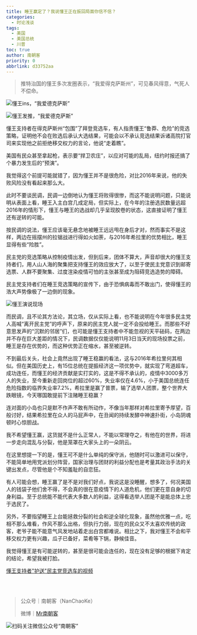 ```yaml
---
title: 睡王赢定了？我说懂王正在扳回局面你信不信？
categories:
  - 时论浅谈
tags:
  - 美国
  - 美国总统
  - 川普
toc: true
author: 南朝客
priority: 0
abbrlink: d33752aa
---
```


> 推特治国的懂王多次发圈表示，“我爱得克萨斯州”，可见春风得意，气死人不偿命。

<!-- more -->

![懂王ins，“我爱德克萨斯”](http://write.godread.cn/shuiwangyingding/chuanpuins.jpg)

![懂王发推，“我爱德克萨斯”](http://write.godread.cn/shuiwangyingding/chuanpufatui.jpg)

懂王支持者在得克萨斯州“包围”了拜登竞选车，有人指责懂王“鲁莽、危险”的竞选策略，证明他不会在败选后承认大选结果，可能会以不承认竞选结果诉诸高院打官司来实现他之前拒绝移交权力的言论，他说“走着瞧”。



美国有民众甚至拿起枪，表示要“捍卫农庄”，以应对可能的乱局，纽约时报还搞了个暴力发生后的“预演”。



我觉得这个前提可能就错了，因为懂王并不是很危险，对比2016年来说，他的失败风险没有看起来那么大。



此时不要谈民调，民调一边倒地认为懂王将败得很惨，而这不能说明问题，只能说明从表面上看，睡王入主白宫几成定局，但实际上，在今年的注册选民数量远超2016年的情形下，懂王与睡王的选战却几乎呈现胶卷的状态，这直接证明了懂王还有逆转的可能。



按民调的说法，懂王应该毫无悬念地被睡王远远甩在身后才对，然而事实不是这样，两边在摇摆州的拉锯战进行得如火如荼，与2016年希拉里的优势相比，睡王显得有些“险胜”。



民主党的竞选策略从控制疫情出发，但到后来，团体不算大，声音却很大的懂王支持者们，用人山人海的聚集把支持懂王的效应放大了，以至于使民主党意识到邮寄选票、人群不要聚集、过度渲染疫情可怕的主张甚至成为阻碍竞选造势的障碍。



民主党支持者们在睡王竞选策略的宣传下，由于恐惧病毒而不敢出门，使得懂王的浩大声势像极了一边倒的现象。



![懂王演说现场](http://write.godread.cn/shuiwangyingding/chuanpuyanshuo.jpg)



而民调，且不论其方法论，其立场，仅从实际上看，也不能说明在今年很多民主党人高喊“离开民主党”的呼声下，原来的民主党人就一定不会投给睡王。而那些不好意思发声的“沉默的邻居”们，也可能是懂王支持者中不能忽视的天平砝码，在两边并不存在巨大差距的情况下，民调数据仅仅能说明11月3日当天的现场投票之前，睡王是存在优势的，而这种优势正在缩水，甚至被逆转。



不到最后关头，社会上竟然出现了睡王稳赢的看法，这与2016年希拉里何其相似。但在美国历史上，有15位总统在提振经济这一项优势中，就实现了弯道超车，成功连任，而懂王的经济贡献是实打实的，这是不得不承认的，疫情中3000多万人的失业，至今重新走回岗位的超过60%，失业率仅在4.6%，小于美国总统连任危险指数的临界失业率7.2%，希拉里是赢了普票，输了选举人团票，整个世界大跌眼镜，今天哪国敢提前下注赌睡王稳赢？



连对面的小岛也只是默不作声不敢有所动作，不像当年那样对希拉里寄予厚望，百般讨好，结果希拉里在众人的马屁声中，在丑闻的持续发酵中神速扑街，小岛阴魂顿时心惊胆战。



我不希望懂王赢，这货就不是什么正常人，不能以常理夺之，有他在的世界，将进一步走向混乱与分裂，他是笼罩在大家头上的一朵阴云。



在这里想提一下的是，懂王可不是什么单纯的保守派，他随时可以激进可以保守，不能简单地用党派划分阵营，国家治理与团财的利益分配也是考量其政治手法的关键出发点，尽管他是个不知羞耻的自恋狂。



有人可能会想，睡王赢了是不是对我们好点，我说这是没睡醒，想多了，何况美国人的钱袋子他们舍不得，不会真的很在意疫情下的人道危机，他们更在意自身的切身利益。至于总统能不能代表大多数人的利益，这得看选举人团是不是能总体上忠于选民了。



另外，不要指望睡王上台能拯救分裂的社会和逆全球化现象，虽然他优雅一点，吃相不那么难看，作风不那么出格，但执行力弱，现在的民众又不太喜欢传统的政客，老爷子能不能意气风发地站着走出白宫都难说。相比之下，我对懂王不会和平移交权力更有兴趣，瓜子已备好，菜肴等下锅，静候佳音。



我觉得懂王是有可能逆转的，甚至是很可能会连任的，现在没有足够的根据下肯定的结论，希望我被打脸。



[懂王支持者"护送"民主党竞选车的视频](http://mpvideo.qpic.cn/0b78iuaaaaaaraal3ju7prpvarodabcqaaaa.f10002.mp4?dis_k=757059b5efca240cfd8110a2643656b5&dis_t=1604307610&vid=wxv_1589004736291241984&format_id=10002)

<br>

<br>

> 公众号｜南朝客（NanChaoKe）
>
> 微博｜<a href="https://weibo.com/u/2821715870">Mr南朝客</a>



![扫码关注微信公众号“南朝客”](http://write.godread.cn/permanent/wxwbwz.png)